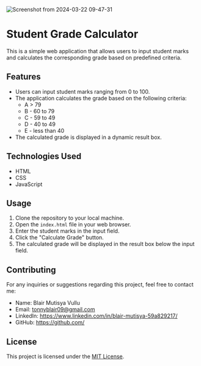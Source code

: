 

![Screenshot from 2024-03-22 09-47-31](https://github.com/BlairMutisya/Code-challenge-Wk-1-Toy-Problems/assets/122833274/c7b51fca-372f-4593-950c-e7e37bf5cdf9)


# Student Grade Calculator

This is a simple web application that allows users to input student marks and calculates the corresponding grade based on predefined criteria.

## Features

- Users can input student marks ranging from 0 to 100.
- The application calculates the grade based on the following criteria:
  - A > 79
  - B - 60 to 79
  - C - 59 to 49
  - D - 40 to 49
  - E - less than 40
- The calculated grade is displayed in a dynamic result box.

## Technologies Used

- HTML
- CSS
- JavaScript

## Usage

1. Clone the repository to your local machine.
2. Open the `index.html` file in your web browser.
3. Enter the student marks in the input field.
4. Click the "Calculate Grade" button.
5. The calculated grade will be displayed in the result box below the input field.

## Contributing

For any inquiries or suggestions regarding this project, feel free to contact me:

- Name: Blair Mutisya Vullu
- Email: tonnyblair09@gmail.com
- LinkedIn: https://www.linkedin.com/in/blair-mutisya-59a829217/
- GitHub: https://github.com/


## License

This project is licensed under the [MIT License](LICENSE).
